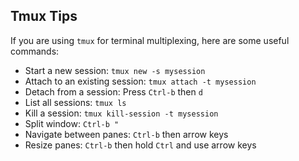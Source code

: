 ## Tmux Tips

If you are using `tmux` for terminal multiplexing, here are some useful commands:

- Start a new session: `tmux new -s mysession`
- Attach to an existing session: `tmux attach -t mysession`
- Detach from a session: Press `Ctrl-b` then `d`
- List all sessions: `tmux ls`
- Kill a session: `tmux kill-session -t mysession`
- Split window: `Ctrl-b "`
- Navigate between panes: `Ctrl-b` then arrow keys
- Resize panes: `Ctrl-b` then hold `Ctrl` and use arrow keys
